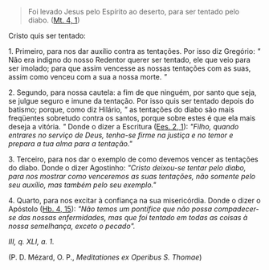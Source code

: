 
> Foi levado Jesus pelo Espírito ao deserto, para ser tentado pelo diabo. ([Mt. 4, 1](https://vulgata.online/bible/Mt.4?ed=MS&vfn=MS.Mt.4.1:vs))

Cristo quis ser tentado:

1\. Primeiro, para nos dar auxílio contra as tentações. Por isso diz Gregório: *"* Não era indigno do nosso Redentor querer ser tentado, ele que veio para ser imolado; para que assim vencesse as nossas tentações com as suas, assim como venceu com a sua a nossa morte. *"*

2\. Segundo, para nossa cautela: a fim de que ninguém, por santo que seja, se julgue seguro e imune da tentação. Por isso quis ser tentado depois do batismo; porque, como diz Hilário, *"* as tentações do diabo são mais freqüentes sobretudo contra os santos, porque sobre estes é que ela mais deseja a vitória. *"* Donde o dizer a Escritura ([Ees. 2, 1](https://vulgata.online/bible/Ees.2?ed=MS&vfn=MS.Ees.2.1:vs)): *"Filho, quando entrares no serviço de Deus, tenha-se firme na justiça e no temor e prepara a tua alma para a tentação."*

3\. Terceiro, para nos dar o exemplo de como devemos vencer as tentações do diabo. Donde o dizer Agostinho: *"Cristo deixou-se tentar pelo diabo, para nos mostrar como venceremos as suas tentações, não somente pelo seu auxílio, mas também pelo seu exemplo."*

4\. Quarto, para nos excitar à confiança na sua misericórdia. Donde o dizer o Apóstolo ([Hb. 4, 15](https://vulgata.online/bible/Hb.4?ed=MS&vfn=MS.Hb.4.15:vs)): *"Não temos um pontífice que não possa compadecer-se das nossas enfermidades, mas que foi tentado em todas as coisas à nossa semelhança, exceto o pecado".*

*III, q. XLI, a. 1.*

(P. D. Mézard, O. P., *Meditationes ex Operibus S. Thomae*)

